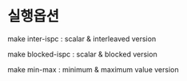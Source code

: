 # 실행옵션

make inter-ispc : scalar & interleaved version

make blocked-ispc : scalar & blocked version

make min-max : minimum & maximum value version


